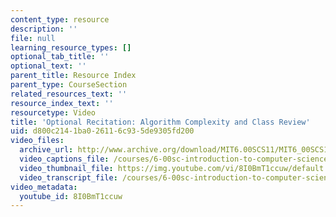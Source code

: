 ```yaml
---
content_type: resource
description: ''
file: null
learning_resource_types: []
optional_tab_title: ''
optional_text: ''
parent_title: Resource Index
parent_type: CourseSection
related_resources_text: ''
resource_index_text: ''
resourcetype: Video
title: 'Optional Recitation: Algorithm Complexity and Class Review'
uid: d800c214-1ba0-2611-6c93-5de9305fd200
video_files:
  archive_url: http://www.archive.org/download/MIT6.00SCS11/MIT6_00SCS11_rec12_300k.mp4
  video_captions_file: /courses/6-00sc-introduction-to-computer-science-and-programming-spring-2011/4a71bf6210c756fd908beca19cadc0ee_8I0BmT1ccuw.vtt
  video_thumbnail_file: https://img.youtube.com/vi/8I0BmT1ccuw/default.jpg
  video_transcript_file: /courses/6-00sc-introduction-to-computer-science-and-programming-spring-2011/4a70175213c5cdb4176fc7032b9b6494_8I0BmT1ccuw.pdf
video_metadata:
  youtube_id: 8I0BmT1ccuw
---
```

